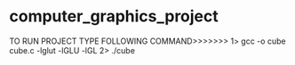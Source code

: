 # computer_graphics_project
TO RUN PROJECT TYPE FOLLOWING COMMAND>>>>>>> 1> gcc -o cube cube.c -lglut -lGLU -lGL
                                             2> ./cube
